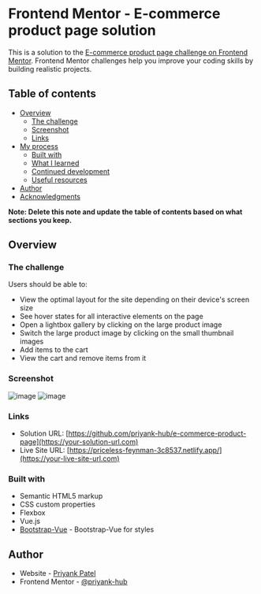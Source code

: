 # Frontend Mentor - E-commerce product page solution

This is a solution to the [E-commerce product page challenge on Frontend Mentor](https://www.frontendmentor.io/challenges/ecommerce-product-page-UPsZ9MJp6). Frontend Mentor challenges help you improve your coding skills by building realistic projects.

## Table of contents

- [Overview](#overview)
  - [The challenge](#the-challenge)
  - [Screenshot](#screenshot)
  - [Links](#links)
- [My process](#my-process)
  - [Built with](#built-with)
  - [What I learned](#what-i-learned)
  - [Continued development](#continued-development)
  - [Useful resources](#useful-resources)
- [Author](#author)
- [Acknowledgments](#acknowledgments)

**Note: Delete this note and update the table of contents based on what sections you keep.**

## Overview

### The challenge

Users should be able to:

- View the optimal layout for the site depending on their device's screen size
- See hover states for all interactive elements on the page
- Open a lightbox gallery by clicking on the large product image
- Switch the large product image by clicking on the small thumbnail images
- Add items to the cart
- View the cart and remove items from it

### Screenshot

![image](https://user-images.githubusercontent.com/54325230/149716566-58b61f4a-e0dc-4973-ab7f-aac29431d29c.png)
![image](https://user-images.githubusercontent.com/54325230/149716632-4afecf6d-35ae-45de-b65e-28c3fe7b10ef.png)


### Links

- Solution URL: [https://github.com/priyank-hub/e-commerce-product-page](https://your-solution-url.com)
- Live Site URL: [https://priceless-feynman-3c8537.netlify.app/](https://your-live-site-url.com)

### Built with

- Semantic HTML5 markup
- CSS custom properties
- Flexbox
- Vue.js
- [Bootstrap-Vue](https://bootstrap-vue.org/) - Bootstrap-Vue for styles

## Author

- Website - [Priyank Patel](https://www.ppriyank.com)
- Frontend Mentor - [@priyank-hub](https://www.frontendmentor.io/profile/priyank-hub)
